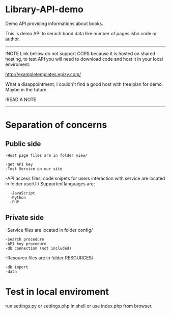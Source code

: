 # Library-API-demo
Demo API providing informations about books.

This is demo API to serach bood data like number of pages isbn code or author.

***********************************************************************************************************************
!NOTE 
Link bellow do not support CORS because it is hosted on shared hosting, to test API you will need to download code and host it in your local enviroment.

http://exampletemplates.epizy.com/

What a disappointment, I couldn't find a good host with free plan for demo. Maybe in the future.

!READ A NOTE
***********************************************************************************************************************


# Separation of concerns


  ## Public side
  
    -Host page files are in folder view/
  
    -get API key
    -Test Service on our site
  
  
  
  -API access files:  code snipets for users interaction with service are located in folder userUI/
    Supported languages are:
    
      -JavaScript
      -Python
      -PHP
        
  
  ## Private side
  
  -Service files are located in folder config/
  
    -Search procedure
    -API key procedure
    -db connection (not included)
  
  
  -Resource files are in folder RESOURCES/
  
    -db import
    -data 
    
    

# Test in local enviroment
  
  run settings.py or settings.php in shell or use index.php from browser.
    
    

    
    
  
